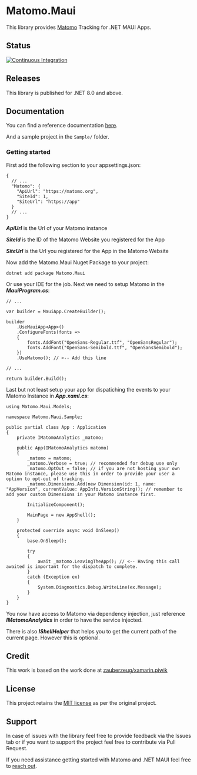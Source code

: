 # Matomo.Maui

This library provides [Matomo](https://matomo.org) Tracking for .NET MAUI Apps.

## Status

[![Continuous Integration](https://github.com/bnotech/Matomo.Maui/actions/workflows/ci.yml/badge.svg)](https://github.com/bnotech/Matomo.Maui/actions/workflows/ci.yml)

## Releases

This library is published for .NET 8.0 and above.

## Documentation

You can find a reference documentation [here](https://bnotech.github.io/Matomo.Maui/html/index.html).

And a sample project in the `Sample/` folder.

### Getting started

First add the following section to your appsettings.json:

```
{
  // ...
  "Matomo": {
    "ApiUrl": "https://matomo.org",
    "SiteId": 1,
    "SiteUrl": "https://app"
  }
  // ...
}
```

***ApiUrl*** is the Url of your Matomo instance

***SiteId*** is the ID of the Matomo Website you registered for the App

***SiteUrl*** is the Url you registered for the App in the Matomo Website

Now add the Matomo.Maui Nuget Package to your project:

```
dotnet add package Matomo.Maui
```

Or use your IDE for the job. Next we need to setup Matomo in the ***MauiProgram.cs***:

```
// ...

var builder = MauiApp.CreateBuilder();

builder
    .UseMauiApp<App>()
    .ConfigureFonts(fonts =>
    {
        fonts.AddFont("OpenSans-Regular.ttf", "OpenSansRegular");
        fonts.AddFont("OpenSans-Semibold.ttf", "OpenSansSemibold");
    })
    .UseMatomo(); // <-- Add this line

// ...

return builder.Build();
```

Last but not least setup your app for dispatiching the events to your Matomo Instance in ***App.xaml.cs***:

```
using Matomo.Maui.Models;

namespace Matomo.Maui.Sample;

public partial class App : Application
{
	private IMatomoAnalytics _matomo;
	
	public App(IMatomoAnalytics matomo)
	{
		_matomo = matomo;
		_matomo.Verbose = true; // recommended for debug use only
		_matomo.OptOut = false; // if you are not hosting your own Matomo instance, please use this in order to provide your user a option to opt-out of tracking.
		_matomo.Dimensions.Add(new Dimension(id: 1, name: "AppVersion", currentValue: AppInfo.VersionString)); // remember to add your custom Dimensions in your Matomo instance first.
		
		InitializeComponent();

		MainPage = new AppShell();
	}

	protected override async void OnSleep()
	{
		base.OnSleep();

		try
		{
			await _matomo.LeavingTheApp(); // <-- Having this call awaited is important for the dispatch to complete.
		}
		catch (Exception ex)
		{
			System.Diagnostics.Debug.WriteLine(ex.Message);
		}
	}
}
```

You now have access to Matomo via dependency injection, just reference ***IMatomoAnalytics*** in order to have the service injected.

There is also ***IShellHelper*** that helps you to get the current path of the current page. However this is optional.

## Credit

This work is based on the work done at [zauberzeug/xamarin.piwik](https://github.com/zauberzeug/xamarin.piwik)

## License

This project retains the [MIT license](https://github.com/bfn-tech/Matomo.Maui/blob/main/LICENSE.md) as per the original project.

## Support

In case of issues with the library feel free to provide feedback via the Issues tab or if you want to support the project feel free to contribute via Pull Request.

If you need assistance getting started with Matomo and .NET MAUI feel free to [reach out](https://www.bnotech.com/en/contact.html).